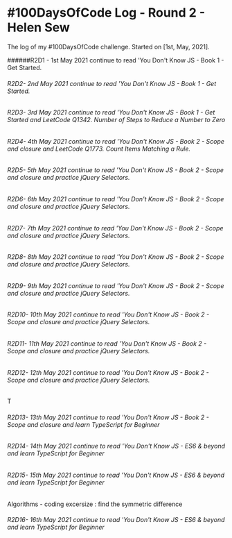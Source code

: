 # #100DaysOfCode Log - Round 2 - Helen Sew

The log of my #100DaysOfCode challenge. Started on [1st, May, 2021].

######R2D1 - 1st May 2021 continue to read 'You Don't Know JS - Book 1 - Get Started. 

###### R2D2- 2nd May 2021 continue to read 'You Don't Know JS - Book 1 - Get Started. 

###### R2D3- 3rd May 2021 continue to read 'You Don't Know JS - Book 1 - Get Started and LeetCode Q1342. Number of Steps to Reduce a Number to Zero

###### R2D4- 4th May 2021 continue to read 'You Don't Know JS - Book 2 -  Scope and closure and LeetCode Q1773. Count Items Matching a Rule.

###### R2D5- 5th May 2021 continue to read 'You Don't Know JS - Book 2 -  Scope and closure and practice jQuery Selectors. 

###### R2D6- 6th May 2021 continue to read 'You Don't Know JS - Book 2 -  Scope and closure and practice jQuery Selectors. 
 
###### R2D7- 7th May 2021 continue to read 'You Don't Know JS - Book 2 -  Scope and closure and practice jQuery Selectors. 
 
###### R2D8- 8th May 2021 continue to read 'You Don't Know JS - Book 2 -  Scope and closure and practice jQuery Selectors. 
 
###### R2D9- 9th May 2021 continue to read 'You Don't Know JS - Book 2 -  Scope and closure and practice jQuery Selectors. 
 
###### R2D10- 10th May 2021 continue to read 'You Don't Know JS - Book 2 -  Scope and closure and practice jQuery Selectors. 
 
###### R2D11- 11th May 2021 continue to read 'You Don't Know JS - Book 2 -  Scope and closure and practice jQuery Selectors. 
 
###### R2D12- 12th May 2021 continue to read 'You Don't Know JS - Book 2 -  Scope and closure and practice jQuery Selectors. 
T
###### R2D13- 13th May 2021 continue to read 'You Don't Know JS - Book 2 -  Scope and closure and learn TypeScript for Beginner 

###### R2D14- 14th May 2021 continue to read 'You Don't Know JS - ES6 & beyond and learn TypeScript for Beginner 

###### R2D15- 15th May 2021 continue to read 'You Don't Know JS - ES6 & beyond and learn TypeScript for Beginner 
Algorithms - coding excersize : find the symmetric difference 

###### R2D16- 16th May 2021 continue to read 'You Don't Know JS - ES6 & beyond and learn TypeScript for Beginner 
 
 
 
